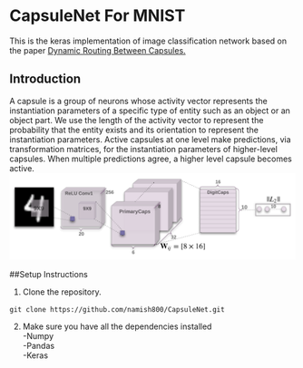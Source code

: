 # CapsuleNet For MNIST
This is the keras implementation of image classification network based on the paper [Dynamic Routing Between Capsules.](https://arxiv.org/abs/1710.09829)
## Introduction
A capsule is a group of neurons whose activity vector represents the instantiation parameters of a specific type of entity such as an object or an object part. We use the length of the activity vector to represent the probability that the entity exists and its orientation to represent the instantiation parameters. Active capsules at one level make predictions, via transformation matrices, for the instantiation parameters of higher-level capsules. When multiple predictions agree, a higher level capsule becomes active. 
![Capsnet Architecture](Capsarch.png)

##Setup Instructions

1. Clone the repository.
```
git clone https://github.com/namish800/CapsuleNet.git
```
2. Make sure you have all the dependencies installed  
-Numpy  
-Pandas  
-Keras  
